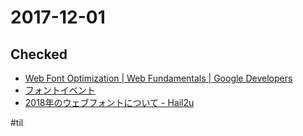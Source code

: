 # 2017-12-01

## Checked

* [Web Font Optimization | Web Fundamentals | Google Developers](https://developers.google.com/web/fundamentals/performance/optimizing-content-efficiency/webfont-optimization)
* [フォントイベント](https://helpx.adobe.com/jp/typekit/using/font-events.html)
* [2018年のウェブフォントについて - Hail2u](https://hail2u.net/blog/on-webfont-on-2018.html)

#til
